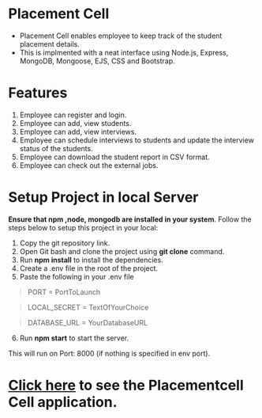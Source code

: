 # Placement Cell
* Placement Cell enables employee to keep track of the student placement details.
* This is implmented with a neat interface using Node.js, Express, MongoDB, Mongoose, EJS, CSS and Bootstrap.

# Features
1. Employee can register and login.
2. Employee can add, view students.
3. Employee can add, view interviews.
4. Employee can schedule interviews to students and update the interview status of the students.
5. Employee can download the student report in CSV format.
6. Employee can check out the external jobs. 

# Setup Project in local Server
**Ensure that npm ,node, mongodb are installed in your system**. Follow the steps below to setup this project in your local: 

1. Copy the git repository link.
2. Open Git bash and clone the project using **git clone** command.
3. Run **npm install** to install the dependencies.
4. Create a .env file in the root of the project.
5. Paste the following in your .env file

>PORT = PortToLaunch

>LOCAL_SECRET = TextOfYourChoice

>DATABASE_URL = YourDatabaseURL

6. Run **npm start** to start the server.

This will run on Port: 8000 (if nothing is specified in env port). 


# <a href="https://anu-placement-cell.herokuapp.com/" target="_blank">Click here</a> to see the Placementcell Cell application.
